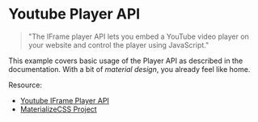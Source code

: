 # Youtube Player API

> "The IFrame player API lets you embed a YouTube video player on your website and control the player using JavaScript."

This example covers basic usage of the Player API as described in the documentation. With a bit of *material design*, you
already feel like home.

Resource:

- [Youtube IFrame Player API](https://developers.google.com/youtube/iframe_api_reference)
- [MaterializeCSS Project](http://materializecss.com/about.html)

